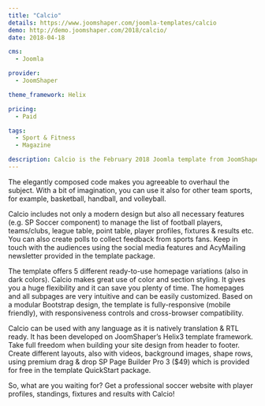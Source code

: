 ```yaml
---
title: "Calcio"
details: https://www.joomshaper.com/joomla-templates/calcio
demo: http://demo.joomshaper.com/2018/calcio/
date: 2018-04-18

cms: 
  - Joomla

provider:
  - JoomShaper

theme_framework: Helix

pricing:
  - Paid

tags:
  - Sport & Fitness
  - Magazine

description: Calcio is the February 2018 Joomla template from JoomShaper. It’s a perfectly suited package for soccer news sites, football clubs, soccer-based websites dedicated to team fans & sports organizations, and so on.
---
```


The elegantly composed code makes you agreeable to overhaul the subject. With a bit of imagination, you can use it also for other team sports, for example, basketball, handball, and volleyball.

Calcio includes not only a modern design but also all necessary features (e.g. SP Soccer component) to manage the list of football players, teams/clubs, league table, point table, player profiles, fixtures & results etc. You can also create polls to collect feedback from sports fans. Keep in touch with the audiences using the social media features and AcyMailing newsletter provided in the template package.

The template offers 5 different ready-to-use homepage variations (also in dark colors). Calcio makes great use of color and section styling. It gives you a huge flexibility and it can save you plenty of time. The homepages and all subpages are very intuitive and can be easily customized. Based on a modular Bootstrap design, the template is fully-responsive (mobile friendly), with responsiveness controls and cross-browser compatibility.

Calcio can be used with any language as it is natively translation & RTL ready. It has been developed on JoomShaper’s Helix3 template framework. Take full freedom when building your site design from header to footer. Create different layouts, also with videos, background images, shape rows, using premium drag & drop SP Page Builder Pro 3 ($49) which is provided for free in the template QuickStart package.

So, what are you waiting for? Get a professional soccer website with player profiles, standings, fixtures and results with Calcio!

